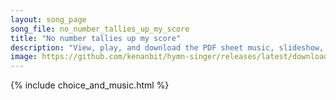 ```yaml
---
layout: song_page
song_file: no_number_tallies_up_my_score
title: "No number tallies up my score"
description: "View, play, and download the PDF sheet music, slideshow, and audio. Lyrics: No number tallies up my score, no tribe my house can fill; I sit beside the fount of life and pour the deluge still. And gathered by most fragile pow'... english secular 4part chords"
image: https://github.com/kenanbit/hymn-singer/releases/latest/download/no_number_tallies_up_my_score-trad.png
---
```


{% include choice_and_music.html %}